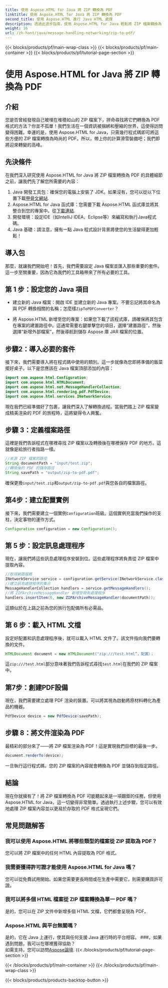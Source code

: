 ```yaml
---
title: 使用 Aspose.HTML for Java 將 ZIP 轉換為 PDF
linktitle: 使用 Aspose.HTML for Java 將 ZIP 轉換為 PDF
second_title: 使用 Aspose.HTML 進行 Java HTML 處理
description: 透過此逐步指南，使用 Aspose.HTML for Java 輕鬆將 ZIP 檔案轉換為 PDF。
weight: 16
url: /zh-hant/java/message-handling-networking/zip-to-pdf/
---
```


{{< blocks/products/pf/main-wrap-class >}}
{{< blocks/products/pf/main-container >}}
{{< blocks/products/pf/tutorial-page-section >}}

# 使用 Aspose.HTML for Java 將 ZIP 轉換為 PDF

## 介紹
您是否曾經發現自己被埋在堆積如山的 ZIP 檔案下，拼命尋找將它們轉換為 PDF 格式的方法？你並不孤單！我們生活在一個資訊被捆綁和壓縮的世界，這使得訪問變得困難。幸運的是，使用 Aspose.HTML for Java，只需幾行程式碼即可將這些方便的 ZIP 檔案轉換為時尚的 PDF。所以，帶上你的計算滑雪裝備吧；我們即將迎來轉變的高峰。
## 先決條件
在我們深入研究使用 Aspose.HTML for Java 將 ZIP 檔案轉換為 PDF 的具體細節之前，讓我們先了解您所需要的內容：
1.  Java 開發工具包：確保您的電腦上安裝了 JDK。如果沒有，您可以從以下位置下載[甲骨文網站](https://www.oracle.com/java/technologies/javase-jdk11-downloads.html).
2. Aspose.HTML for Java 函式庫：您需要下載 Aspose.HTML 函式庫並將其整合到您的專案中。從[下載連結](https://releases.aspose.com/html/java/).
3. 開發環境：設定IDE（如IntelliJ IDEA、Eclipse等）來編寫和執行Java程式碼。
4. Java 基礎：請注意，擁有一點 Java 程式設計背景將使您的生活變得更加輕鬆！
## 導入包
那麼，就讓我們開始吧！首先，我們需要設定 Java 檔案並匯入那些重要的套件。這一步至關重要，因為它為我們的工具箱帶來了所有必要的工具。 
## 第 1 步：設定您的 Java 項目
- 建立新的 Java 檔案：開啟 IDE 並建立新的 Java 專案。不要忘記將其命名為與 PDF 轉換相關的名稱；怎麼樣`ZipToPDFConverter`？
  
- 將 Aspose.HTML 新增至您的專案：如果您下載了該程式庫，請確保將其包含在專案的建置路徑中。這通常需要右鍵單擊您的項目，選擇“建置路徑”，然後選擇“新增外部檔案”，然後導航到儲存 Aspose 庫 JAR 檔案的位置。
## 步驟2：導入必要的套件
接下來，我們需要導入將在程式碼中使用的類別。這一步就像為您即將準備的飯菜擺好桌子。以下是您應該在 Java 檔案頂部添加的內容：
```java
import com.aspose.html.Configuration;
import com.aspose.html.HTMLDocument;
import com.aspose.html.net.MessageHandlerCollection;
import com.aspose.html.rendering.pdf.PdfDevice;
import com.aspose.html.services.INetworkService;
```
現在我們已經準備好了包裹，讓我們深入了解轉換過程。當我們踏上 ZIP 檔案變成精美渲染的 PDF 的旅程時，這將變得令人興奮。 
## 步驟 3：定義檔案路徑
這裡是我們告訴程式在哪裡尋找 ZIP 檔案以及轉換後在哪裡保存 PDF 的地方。這就像是給旅行者指路一樣。
```java
//來源 ZIP 檔案的路徑
String documentPath = "input/test.zip";
//轉換後的 PDF 的儲存路徑
String savePath = "output/zip-to-pdf.pdf";
```
確保更換`input/test.zip`和`output/zip-to-pdf.pdf`與您各自的檔案路徑。
## 第4步：建立配置實例
接下來，我們需要建立一個實例`Configuration`班級。這個實例充當我們操作的支柱，決定事物的運作方式。
```java
Configuration configuration = new Configuration();
```
## 第 5 步：設定訊息處理程序
現在，讓我們將這些訊息處理程序安裝到位。這些處理程序將負責從 ZIP 檔案中提取內容。 
```java
//取得網路服務
INetworkService service = configuration.getService(INetworkService.class);
//建立訊息處理程序的集合
MessageHandlerCollection handlers = service.getMessageHandlers();
//將 ZIPArchiveMessageHandler 新增至現有處理程序
handlers.insertItem(0, new ZIPArchiveMessageHandler(documentPath));
```
這類似於在上路之前為您的旅行包配備所有必需品。
## 第 6 步：載入 HTML 文檔
設定好配置和訊息處理程序後，就可以載入 HTML 文件了。該文件指向我們要轉換的文件。
```java
HTMLDocument document = new HTMLDocument("zip:///test.html”，配置）；
```
這`zip:///test.html`部分意味著我們告訴程式尋找`test.html`在我們的 ZIP 檔案中。
## 第7步：創建PDF設備
現在，我們需要建立處理 PDF 渲染的裝置。可以將其視為啟動將原材料轉化為產品的機器。
```java
PdfDevice device = new PdfDevice(savePath);
```
## 步驟 8：將文件渲染為 PDF
最精彩的部分來了——將 ZIP 檔案渲染為 PDF！這是實現我們目標的最後一步。
```java
document.renderTo(device);
```
一旦執行這行程式碼，您的 ZIP 檔案的內容就會轉換為 PDF 並儲存到指定路徑。
## 結論
現在你就擁有了！將 ZIP 檔案轉換為 PDF 可能聽起來是一項艱鉅的任務，但使用 Aspose.HTML for Java，這一切變得非常簡單。透過執行上述步驟，您可以有效地處理 ZIP 檔案內容並以更易於存取的 PDF 格式呈現它們。
## 常見問題解答
### 我可以使用 Aspose.HTML 將哪些類型的檔案從 ZIP 提取為 PDF？  
您可以將 ZIP 檔案中的任何 HTML 內容提取為 PDF 格式。
### 我需要獲得許可證才能使用 Aspose.HTML for Java 嗎？  
您可以從免費試用開始。如果您需要更長時間或在生產中需要它，則需要購買許可證。
### 我可以將多個 HTML 檔案從 ZIP 檔案轉換為單一 PDF 嗎？  
是的，您可以在 ZIP 文件中新增多個 HTML 文檔，它們都會呈現為 PDF。
### Aspose.HTML 與平台無關嗎？  
是的，它在 Java 上運行，使其與任何支援 Java 運行時的平台相容。
###。如果遇到問題，我可以在哪裡獲得協助？  
如需支持，您可以訪問[Aspose論壇](https://forum.aspose.com/c/html/29).
{{< /blocks/products/pf/tutorial-page-section >}}

{{< /blocks/products/pf/main-container >}}
{{< /blocks/products/pf/main-wrap-class >}}

{{< blocks/products/products-backtop-button >}}

